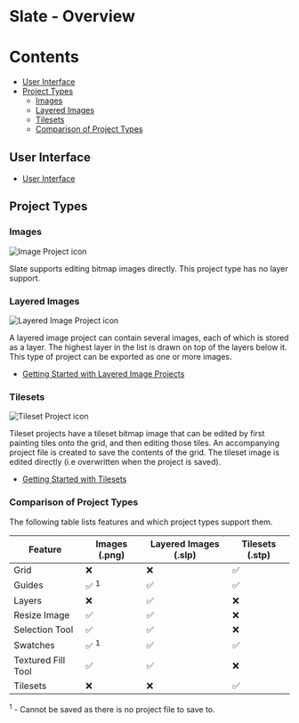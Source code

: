 # Slate - Overview

<!-- START doctoc generated TOC please keep comment here to allow auto update -->
<!-- DON'T EDIT THIS SECTION, INSTEAD RE-RUN doctoc TO UPDATE -->
# Contents

- [User Interface](#user-interface)
- [Project Types](#project-types)
  - [Images](#images)
  - [Layered Images](#layered-images)
  - [Tilesets](#tilesets)
  - [Comparison of Project Types](#comparison-of-project-types)

<!-- END doctoc generated TOC please keep comment here to allow auto update -->

## User Interface

- [User Interface](https://github.com/mitchcurtis/slate/blob/master/doc/user-interface.md)

## Project Types

### Images

![Image Project icon](https://github.com/mitchcurtis/slate/blob/master/app/images/image-project.svg)

Slate supports editing bitmap images directly. This project type has no layer support.

### Layered Images

![Layered Image Project icon](https://github.com/mitchcurtis/slate/blob/master/app/images/layered-image-project.svg)

A layered image project can contain several images, each of which is stored as a layer. The highest layer in the list is drawn on top of the layers below it. This type of project can be exported as one or more images.

- [Getting Started with Layered Image Projects](https://github.com/mitchcurtis/slate/blob/master/doc/getting-started-layered.md)

### Tilesets

![Tileset Project icon](https://github.com/mitchcurtis/slate/blob/master/app/images/tileset-project.svg)

Tileset projects have a tileset bitmap image that can be edited by first painting tiles onto the grid, and then editing those tiles. An accompanying project file is created to save the contents of the grid. The tileset image is edited directly (i.e overwritten when the project is saved).

- [Getting Started with Tilesets](https://github.com/mitchcurtis/slate/blob/master/doc/getting-started-tileset.md)

### Comparison of Project Types

The following table lists features and which project types support them.

Feature | Images (.png) | Layered Images (.slp) | Tilesets (.stp)
------------ | ------------- | ------------- | -------------
Grid | :x: | :x: | :white_check_mark:
Guides | :white_check_mark: <sup>1</sup> | :white_check_mark: | :white_check_mark:
Layers | :x: | :white_check_mark: | :x:
Resize Image | :white_check_mark: | :white_check_mark: | :x:
Selection Tool | :white_check_mark: | :white_check_mark: | :x:
Swatches | :white_check_mark: <sup>1</sup> | :white_check_mark: | :white_check_mark:
Textured Fill Tool | :white_check_mark: | :white_check_mark: | :x:
Tilesets | :x: |  :x: | :white_check_mark:

<sup>1</sup> - Cannot be saved as there is no project file to save to.
